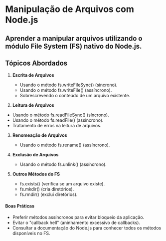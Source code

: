 # Manipulação de Arquivos com Node.js

## Aprender a manipular arquivos utilizando o módulo File System (FS) nativo do Node.js.

## Tópicos Abordados

1. **Escrita de Arquivos**

    * Usando o método fs.writeFileSync() (síncrono).
    * Usando o método fs.writeFile() (assíncrono).
    * Sobrescrevendo o conteúdo de um arquivo existente.

2. **Leitura de Arquivos**

 * Usando o método fs.readFileSync() (síncrono).
 * Usando o método fs.readFile() (assíncrono).
 * Tratamento de erros na leitura de arquivos.

3. **Renomeação de Arquivos**

    * Usando o método fs.rename() (assíncrono).

4. **Exclusão de Arquivos**

    * Usando o método fs.unlink() (assíncrono).

5. **Outros Métodos do FS**

    * fs.exists() (verifica se um arquivo existe).
    * fs.mkdir() (cria diretórios).
    * fs.rmdir() (exclui diretórios).

#### Boas Práticas

* Preferir métodos assíncronos para evitar bloqueio da aplicação.
* Evitar o "callback hell" (aninhamento excessivo de callbacks).
* Consultar a documentação do Node.js para conhecer todos os métodos disponíveis no FS.